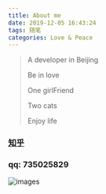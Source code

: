 ```yaml
---
title: About me
date: 2019-12-05 16:43:24
tags: 随笔
categories: Love & Peace
---
```


> A developer in Beijing
>
> Be in love
>
> One girlFriend
>
> Two cats
>
> Enjoy life


### [知乎](https://www.zhihu.com/people/mi-hai-bo-37/activities)
### qq: 735025829

![images](/images/circle.jpg)

